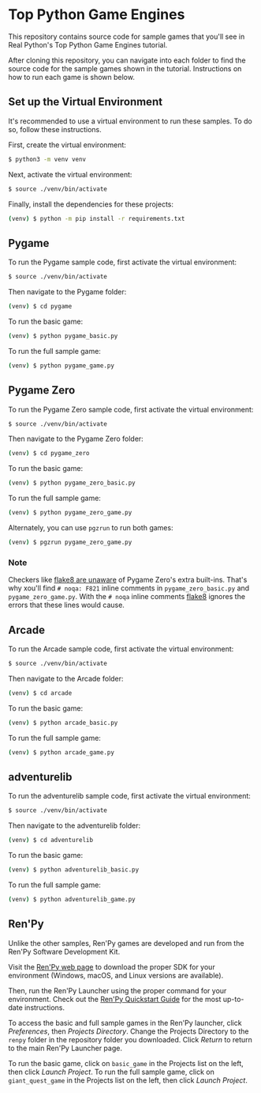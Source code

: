 # Top Python Game Engines

This repository contains source code for sample games that you'll see in Real Python's Top Python Game Engines tutorial.

After cloning this repository, you can navigate into each folder to find the source code for the sample games shown in the tutorial. Instructions on how to run each game is shown below.

## Set up the Virtual Environment

It's recommended to use a virtual environment to run these samples. To do so, follow these instructions.

First, create the virtual environment:

```bash
$ python3 -m venv venv
```

Next, activate the virtual environment:

```bash
$ source ./venv/bin/activate
```

Finally, install the dependencies for these projects:

```bash
(venv) $ python -m pip install -r requirements.txt
```

## Pygame

To run the Pygame sample code, first activate the virtual environment:

```bash
$ source ./venv/bin/activate
```

Then navigate to the Pygame folder:

```bash
(venv) $ cd pygame
```

To run the basic game:

```bash
(venv) $ python pygame_basic.py
```

To run the full sample game:

```bash
(venv) $ python pygame_game.py
```

## Pygame Zero

To run the Pygame Zero sample code, first activate the virtual environment:

```bash
$ source ./venv/bin/activate
```

Then navigate to the Pygame Zero folder:

```bash
(venv) $ cd pygame_zero
```

To run the basic game:

```bash
(venv) $ python pygame_zero_basic.py
```

To run the full sample game:

```bash
(venv) $ python pygame_zero_game.py
```

Alternately, you can use `pgzrun` to run both games:

```bash
(venv) $ pgzrun pygame_zero_game.py
```

### Note
Checkers like [flake8 are unaware](https://pygame-zero.readthedocs.io/en/latest/installation.html#for-flake8-pyflakes) of Pygame Zero's extra built-ins.
That's why xou'll find `# noqa: F821` inline comments in `pygame_zero_basic.py` and `pygame_zero_game.py`.
With the `# noqa` inline comments [flake8](https://flake8.pycqa.org/en/3.1.1/user/ignoring-errors.html#in-line-ignoring-errors) ignores the errors that these lines would cause.

## Arcade

To run the Arcade sample code, first activate the virtual environment:

```bash
$ source ./venv/bin/activate
```

Then navigate to the Arcade folder:

```bash
(venv) $ cd arcade
```

To run the basic game:

```bash
(venv) $ python arcade_basic.py
```

To run the full sample game:

```bash
(venv) $ python arcade_game.py
```

## adventurelib

To run the adventurelib sample code, first activate the virtual environment:

```bash
$ source ./venv/bin/activate
```

Then navigate to the adventurelib folder:

```bash
(venv) $ cd adventurelib
```

To run the basic game:

```bash
(venv) $ python adventurelib_basic.py
```

To run the full sample game:

```bash
(venv) $ python adventurelib_game.py
```
## Ren'Py

Unlike the other samples, Ren'Py games are developed and run from the Ren'Py Software Development Kit.

Visit the [Ren'Py web page](https://www.renpy.org/) to download the proper SDK for your environment (Windows, macOS, and Linux versions are available).

Then, run the Ren'Py Launcher using the proper command for your environment. Check out the [Ren'Py Quickstart Guide](https://www.renpy.org/doc/html/quickstart.html#the-ren-py-launcher) for the most up-to-date instructions.

To access the basic and full sample games in the Ren'Py launcher, click _Preferences_, then _Projects Directory_. Change the Projects Directory to the `renpy` folder in the repository folder you downloaded. Click _Return_ to return to the main Ren'Py Launcher page.

To run the basic game, click on `basic_game` in the Projects list on the left, then click _Launch Project_.
To run the full sample game, click on `giant_quest_game` in the Projects list on the left, then click _Launch Project_.

